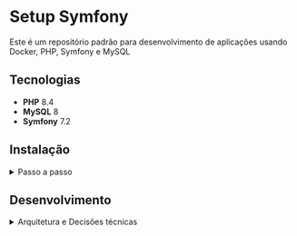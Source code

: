 # Setup Symfony

Este é um repositório padrão para desenvolvimento de aplicações usando Docker, PHP, Symfony e MySQL

## Tecnologias

- **PHP** 8.4
- **MySQL** 8
- **Symfony** 7.2

## Instalação
<details>
<summary>Passo a passo</summary>

### Clonar o Repositório

Primeiro, clone o repositório usando SSH ou HTTPS:

```bash
git clone git@github.com:alessandrofeitoza/setup-symfony-docker.git
```
ou
```bash
git clone https://github.com/alessandrofeitoza/setup-symfony-docker.git
```

### Navegar para o Diretório do Projeto
Mude para o diretório do projeto:

```bash
cd setup-symfony-docker
```

---
>
> O jeito mais fácil é rodar o comando `make setup`, isso já vai executar todos os passos necessários e deixar a aplicação rodando em <http://localhost:8080>
>
Mas se preferir, pode fazer o passo a passo abaixo

---

### Iniciar o Docker com seus contêineres
Precisar ter o `docker compose` instalado/configurado:
```bash
docker compose up -d
```

### Instalar Dependências (Composer)
Antes de mais nada entre no contêiner PHP:
```bash
docker compose exec -it php bash
```
**Agora é necessário executar outros passos, sequencialmente:**

1 - Instalação das dependências do PHP:
```bash
composer install
```

2 - Executar as migrations do PostGres/Doctrine
```bash
php bin/console doctrine:migrations:migrate -n
```

3 - Executar as fixtures (dados falsos para testes) do banco de dados
```bash
php bin/console doctrine:fixtures:load -n
```


### Uso

Depois que tudo estiver configurado e as dependências instaladas, você pode acessar sua aplicação Symfony em [http://localhost:8080](http://localhost:8080).

</details>


## Desenvolvimento
<details>
<summary>Arquitetura e Decisões técnicas</summary>

Estamos utilizando o Symfony e o seu ecossistma de bibliotecas, porém a arquitetura é baseada em camadas e trata-se de um monolítico com a metodologia API First

```mermaid
flowchart TD
    HC((HttpClient)) --JsonRequest<--> R[Routes]
    R --> CA[[ControllerApi]]
    CA <--> S[Service]
    RP <==ORM/Doctrine==> D[(Database)]
    S <--> RP[Repository]
    CA --> ES
    ES(EventSubscriber) --JsonResponse--> HC
    RP <--schema--> E((Entity))

```


#### Logs
Estamos salvando os logs de cada persistencia na base, optamos por fazer esse controle através da camada `Service`, como mostra a figura a seguir:

```mermaid
flowchart TD
    Controller --> Service
    Service ==> A([AuditLogger])
    A ==> f{{/var/log/audit.log}}
    Service <--> Repository
    Repository <--> D[(Database)]

```

#### Response Headers
Através de uma camada de `EventSubscriber` estamos adicionando um custom header em cada Response

<table>
<tr>
<th colspan="2">HEADERS</th>
</tr>
<tr>
<td>X-REQUEST-INFO</td>
<td>2</td>
</tr>
</table>

</details>

